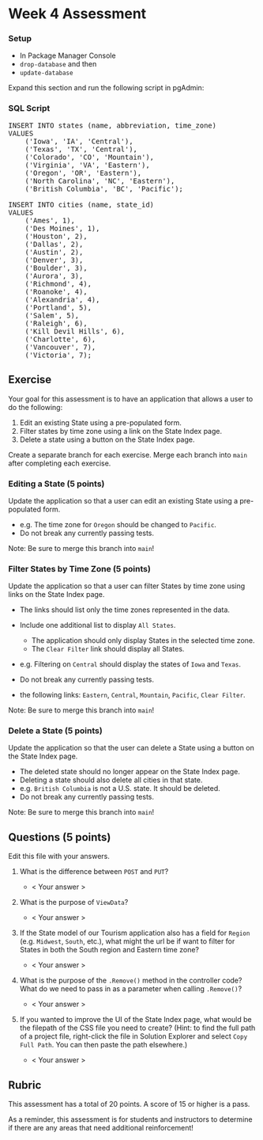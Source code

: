 # Week 4 Assessment

### Setup
* In Package Manager Console
* `drop-database` and then
* `update-database`

Expand this section and run the following script in pgAdmin:
<section class="answer">
<h3>SQL Script</h3>

<pre>
INSERT INTO states (name, abbreviation, time_zone)
VALUES 
	('Iowa', 'IA', 'Central'),
	('Texas', 'TX', 'Central'),
	('Colorado', 'CO', 'Mountain'),
	('Virginia', 'VA', 'Eastern'),
	('Oregon', 'OR', 'Eastern'),
	('North Carolina', 'NC', 'Eastern'),
	('British Columbia', 'BC', 'Pacific');

INSERT INTO cities (name, state_id)
VALUES 
	('Ames', 1),
	('Des Moines', 1),
	('Houston', 2),
	('Dallas', 2),
	('Austin', 2),
	('Denver', 3),
	('Boulder', 3),
	('Aurora', 3),
	('Richmond', 4),
	('Roanoke', 4),
	('Alexandria', 4),
	('Portland', 5),
	('Salem', 5),
	('Raleigh', 6),
	('Kill Devil Hills', 6),
	('Charlotte', 6),
	('Vancouver', 7),
	('Victoria', 7);
</pre>

</section>

## Exercise

Your goal for this assessment is to have an application that allows a user to do the following:
1. Edit an existing State using a pre-populated form.
1. Filter states by time zone using a link on the State Index page.
1. Delete a state using a button on the State Index page.

Create a separate branch for each exercise. Merge each branch into `main` after completing each exercise.

### Editing a State (5 points)

Update the application so that a user can edit an existing State using a pre-populated form.
* e.g. The time zone for `Oregon` should be changed to `Pacific`.
* Do not break any currently passing tests.

Note: Be sure to merge this branch into `main`!

### Filter States by Time Zone (5 points)

Update the application so that a user can filter States by time zone using links on the State Index page.
* The links should list only the time zones represented in the data.
* Include one additional list to display `All States`.
	* The application should only display States in the selected time zone.
	* The `Clear Filter` link should display all States.
* e.g. Filtering on `Central` should display the states of `Iowa` and `Texas`.
* Do not break any currently passing tests.

* the following links: `Eastern`, `Central`, `Mountain`, `Pacific`, `Clear Filter`.

Note: Be sure to merge this branch into `main`!

### Delete a State (5 points)

Update the application so that the user can delete a State using a button on the State Index page.
* The deleted state should no longer appear on the State Index page.
* Deleting a state should also delete all cities in that state.
* e.g. `British Columbia` is not a U.S. state. It should be deleted.
* Do not break any currently passing tests.

Note: Be sure to merge this branch into `main`!

## Questions (5 points)

Edit this file with your answers.

1. What is the difference between `POST` and `PUT`?
	* < Your answer >  

2. What is the purpose of `ViewData`?
	* < Your answer >  

3. If the State model of our Tourism application also has a field for `Region` (e.g. `Midwest`, `South`, etc.), what might the url be if want to filter for States in both the South region and Eastern time zone?
	* < Your answer >  

4. What is the purpose of the `.Remove()` method in the controller code? What do we need to pass in as a parameter when calling `.Remove()`?
	* < Your answer >  

5. If you wanted to improve the UI of the State Index page, what would be the filepath of the CSS file you need to create? (Hint: to find the full path of a project file, right-click the file in Solution Explorer and select `Copy Full Path`. You can then paste the path elsewhere.)
	* < Your answer >  

## Rubric

This assessment has a total of 20 points.  A score of 15 or higher is a pass.

As a reminder, this assessment is for students and instructors to determine if there are any areas that need additional reinforcement!
